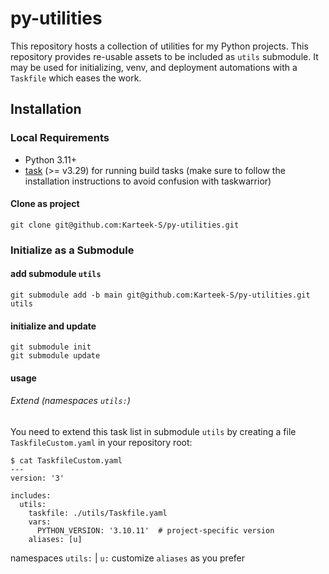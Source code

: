 # py-utilities

This repository hosts a collection of utilities for my Python projects. This repository provides re-usable assets to be included as `utils` submodule.
It may be used for initializing, venv, and deployment automations with a `Taskfile` which eases the work.

## Installation

### Local Requirements

- Python 3.11+
- [task](https://taskfile.dev/) (>= v3.29) for running build tasks (make sure to follow the installation instructions to avoid confusion with taskwarrior)

#### Clone as project

```shell-session
git clone git@github.com:Karteek-S/py-utilities.git
```

### Initialize as a Submodule

#### add submodule `utils`

```shell-session
git submodule add -b main git@github.com:Karteek-S/py-utilities.git utils
```

#### initialize and update

```shell-session
git submodule init
git submodule update
```

#### usage

###### Extend (namespaces `utils:`)
You need to extend this task list in submodule `utils` by creating a file `TaskfileCustom.yaml` in your repository root:

```shell-session
$ cat TaskfileCustom.yaml
---
version: '3'

includes:
  utils:
    taskfile: ./utils/Taskfile.yaml
    vars:
      PYTHON_VERSION: '3.10.11'  # project-specific version
    aliases: [u]
```

namespaces `utils:` | `u:`
customize `aliases` as you prefer